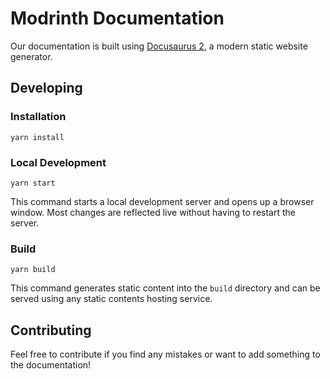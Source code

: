# Modrinth Documentation

Our documentation is built using [Docusaurus 2](https://docusaurus.io/), a modern static website generator.
## Developing

### Installation

```console
yarn install
```

### Local Development

```console
yarn start
```

This command starts a local development server and opens up a browser window. Most changes are reflected live without having to restart the server.

### Build

```console
yarn build
```

This command generates static content into the `build` directory and can be served using any static contents hosting service.

## Contributing
Feel free to contribute if you find any mistakes or want to add something to the documentation!
